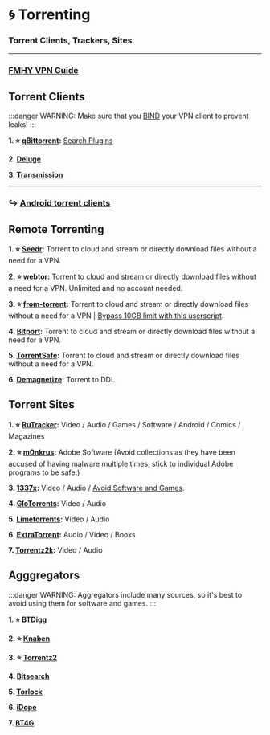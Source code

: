 # 🌀 Torrenting
### Torrent Clients, Trackers, Sites

***

### [FMHY VPN Guide](https://fmhy.net/adblockvpnguide#vpn)


## Torrent Clients

:::danger WARNING:
Make sure that you [BIND](https://redd.it/ssy8vv) your VPN client to prevent leaks!
:::

**1. ⭐ [qBittorrent](https://www.qbittorrent.org/):** [Search Plugins](https://github.com/qbittorrent/search-plugins##search-plugins)

**2. [Deluge](https://www.deluge-torrent.org/)**

**3. [Transmission](https://transmissionbt.com/)**

***

### ↪️ [Android torrent clients](https://mediasavvy.pages.dev/Wiki/Mobile.html#android-torrenting)


## Remote Torrenting

**1. ⭐ [Seedr](https://www.seedr.cc/):** Torrent to cloud and stream or directly download files without a need for a VPN.

**2. ⭐ [webtor](https://webtor.io/):** Torrent to cloud and stream or directly download files without a need for a VPN. Unlimited and no account needed.

**3. ⭐ [from-torrent](https://multiup.org/en/upload/from-torrent):** Torrent to cloud and stream or directly download files without a need for a VPN | [Bypass 10GB limit with this userscript](https://pastebin.com/raw/QLGLLZ9d).

**4. [Bitport](https://bitport.io/welcome):** Torrent to cloud and stream or directly download files without a need for a VPN.

**5. [TorrentSafe](https://www.torrentsafe.com/):** Torrent to cloud and stream or directly download files without a need for a VPN.

**6. [Demagnetize](http://demagnetize.link/):** Torrent to DDL




## Torrent Sites

**1. ⭐ [RuTracker](https://rutracker.org/):**  Video / Audio / Games / Software / Android / Comics / Magazines

**2. ⭐ [m0nkrus](https://vk.com/monkrus):** Adobe Software (Avoid collections as they have been accused of having malware multiple times, stick to individual Adobe programs to be safe.)

**3. [1337x](https://1337x.to/):** Video / Audio / [Avoid Software and Games](https://pastebin.com/Rc9MYMZ7).

**4. [GloTorrents](https://glodls.to/):** Video / Audio

**5. [Limetorrents](https://www.limetorrents.lol/):** Video / Audio

**6. [ExtraTorrent](https://extratorrent.st/):** Audio / Video / Books

**7. [Torrentz2k](https://torrentz2k.xyz/):**  Video / Audio


## Agggregators

:::danger WARNING:
Aggregators include many sources, so it's best to avoid using them for software and games.
:::

**1. ⭐ [BTDigg](https://btdig.com/index.htm)**

**2. ⭐ [Knaben](https://knaben.eu/)**

**3. ⭐ [Torrentz2](https://torrentz2.nz/)**

**4. [Bitsearch](https://bitsearch.to/)**

**5. [Torlock](https://www.torlock.com/)**

**6. [iDope](https://idope.se/)**

**7. [BT4G](https://bt4gprx.com/)**



















